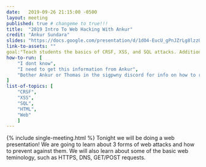 ```yaml
---
date:   2019-09-26 21:15:00 -0500
layout: meeting
published: true # changeme to true!!!
title:  "2019 Intro To Web Hacking With Ankur"
credit: "Ankur Sundara"
slides: "https://docs.google.com/presentation/d/1dO4-EucU_gPnJZrLg8lzzQTLABzkAyZGfYVetWXKRzk/edit#slide=id.g20736d8f1a_0_0"
link-to-assets: ""
goal:"Teach students the basics of CRSF, XSS, and SQL attacks. Additionally, teach the teminology regarding basic web dev"
how-to-run: [
	"I dont know",
	"I need to get this information from Ankur",
	"Bother Ankur or Thomas in the sigpwny discord for info on how to run it"
]
list-of-topics: [
	"CRSF",
	"XSS",
	"SQL",
	"HTML",
	"Web"
	]
---
```


{% include single-meeting.html  %}
Tonight we will be doing a web presentation! We are going to learn about 3 forms of web attacks and how to prevent against them. 
We will also learn about some of the basic web teminology, such as HTTPS, DNS, GET/POST requests.
